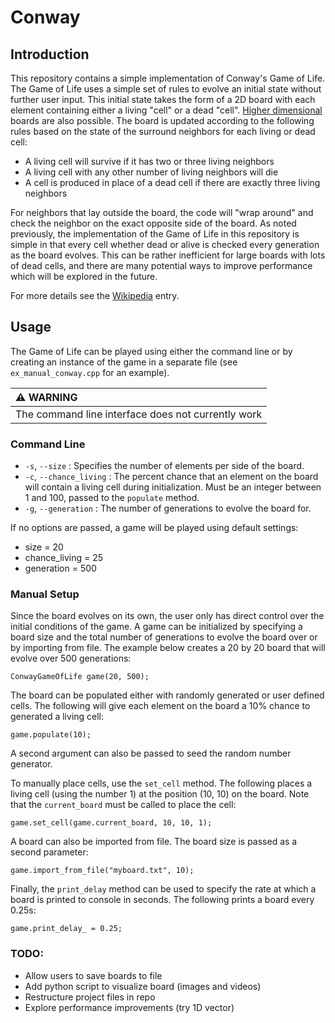 # Conway

Introduction
------------
This repository contains a simple implementation of Conway's Game of Life. The Game of Life uses a simple set of rules to evolve an initial state without further user input. This initial state takes the form of a 2D board with each element containing either a living "cell" or a dead "cell". [Higher dimensional](https://github.com/bruzewskis/HyperLife)  boards are also possible. The board is updated according to the following rules based on the state of the surround neighbors for each living or dead cell: 

* A living cell will survive if it has two or three living neighbors
* A living cell with any other number of living neighbors will die 
* A cell is produced in place of a dead cell if there are exactly three living neighbors

For neighbors that lay outside the board, the code will "wrap around" and check the neighbor on the exact opposite side of the board. As noted previously, the implementation of the Game of Life in this repository is simple in that every cell whether dead or alive is checked every generation as the board evolves. This can be rather inefficient for large boards with lots of dead cells, and there are many potential ways to improve performance which will be explored in the future. 

For more details see the [Wikipedia](https://en.wikipedia.org/wiki/Conway%27s_Game_of_Life) entry.

Usage
-----
The Game of Life can be played using either the command line or by creating an instance of the game in a separate file (see `ex_manual_conway.cpp` for an example). 

| :warning: WARNING          |
|:---------------------------|
| The command line interface does not currently work |

### Command Line
* `-s`, `--size`       :  Specifies the number of elements per side of the board.
* `-c`, `--chance_living`  : The percent chance that an element on the board will contain a living cell during initialization. Must be an integer between 1 and 100, passed to the `populate` method. 
* `-g`, `--generation`        : The number of generations to evolve the board for.  

If no options are passed, a game will be played using default settings:
* size = 20
* chance_living = 25
* generation = 500

### Manual Setup
Since the board evolves on its own, the user only has direct control over the initial conditions of the game. A game can be initialized by specifying a board size and the total number of generations to evolve the board over or by importing from file. The example below creates a 20 by 20 board that will evolve over 500 generations:

```
ConwayGameOfLife game(20, 500); 
```

The board can be populated either with randomly generated or user defined cells. The following will give each element on the board a 10% chance to generated a living cell:

```
game.populate(10);
```

A second argument can also be passed to seed the random number generator. 

To manually place cells, use the `set_cell` method. The following places a living cell (using the number 1) at the position (10, 10) on the board. Note that the `current_board` must be called to place the cell:

```
game.set_cell(game.current_board, 10, 10, 1);
```

A board can also be imported from file. The board size is passed as a second parameter:

```
game.import_from_file("myboard.txt", 10);
```

Finally, the `print_delay` method can be used to specify the rate at which a board is printed to console in seconds. The following prints a board every 0.25s:

```
game.print_delay_ = 0.25;
```

### TODO:
* Allow users to save boards to file
* Add python script to visualize board (images and videos)
* Restructure project files in repo
* Explore performance improvements (try 1D vector)

